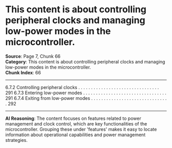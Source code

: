 # This content is about controlling peripheral clocks and managing low-power modes in the microcontroller.

**Source**: Page 7, Chunk 66  
**Category**: This content is about controlling peripheral clocks and managing low-power modes in the microcontroller.  
**Chunk Index**: 66

---

6.7.2 Controlling peripheral clocks . . . . . . . . . . . . . . . . . . . . . . . . . . . . . . . . 291
6.7.3 Entering low-power modes . . . . . . . . . . . . . . . . . . . . . . . . . . . . . . . . . 291
6.7.4 Exiting from low-power modes . . . . . . . . . . . . . . . . . . . . . . . . . . . . . . . 292

---

**AI Reasoning**: The content focuses on features related to power management and clock control, which are key functionalities of the microcontroller. Grouping these under 'features' makes it easy to locate information about operational capabilities and power management strategies.
